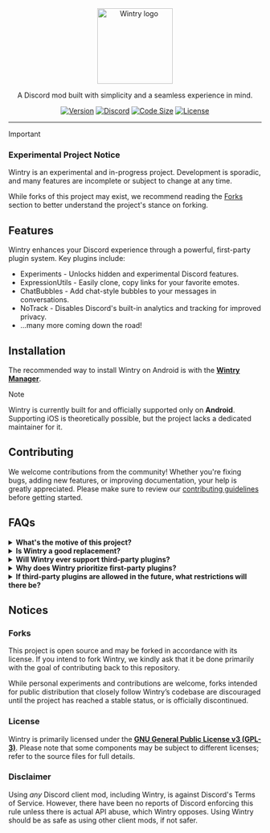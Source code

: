 <div align="center">
	<img height="150" alt="Wintry logo" src="https://github.com/user-attachments/assets/a177d9a0-10bf-43d4-be13-0fe196eda726" />
	<p align="center">A Discord mod built with simplicity and a seamless experience in mind.</p>

[![Version](https://img.shields.io/github/package-json/v/amsyarasyiq/wintry?logo=github)](https://github.com/amsyarasyiq/wintry/releases/latest)
[![Discord](https://img.shields.io/discord/1394286025026572310?logo=discord&logoColor=white&color=5865F2)](https://discord.gg/ATrscNAMpE)
[![Code Size](https://img.shields.io/github/languages/code-size/amsyarasyiq/wintry?color=blue)](https://github.com/amsyarasyiq/wintry)
[![License](https://img.shields.io/github/license/amsyarasyiq/wintry?color=007ec6)](https://github.com/amsyarasyiq/wintry/blob/main/LICENSE)

</div>

---

> [!IMPORTANT]
> ### Experimental Project Notice
> Wintry is an experimental and in-progress project. Development is sporadic, and many features are incomplete or subject to change at any time.
>
> While forks of this project may exist, we recommend reading the [Forks](#forks) section to better understand the project's stance on forking.

## Features
Wintry enhances your Discord experience through a powerful, first-party plugin system. Key plugins include:

- Experiments - Unlocks hidden and experimental Discord features.
- ExpressionUtils - Easily clone, copy links for your favorite emotes.
- ChatBubbles - Add chat-style bubbles to your messages in conversations.
- NoTrack - Disables Discord's built-in analytics and tracking for improved privacy.
- ...many more coming down the road!

## Installation

The recommended way to install Wintry on Android is with the [**Wintry Manager**](https://github.com/wtcord/wt-manager).

> [!NOTE]
> Wintry is currently built for and officially supported only on **Android**. Supporting iOS is theoretically possible, but the project lacks a dedicated maintainer for it.

## Contributing
We welcome contributions from the community! Whether you're fixing bugs, adding new features, or improving documentation, your help is greatly appreciated. Please make sure to review our [contributing guidelines](./CONTRIBUTING.md) before getting started.

## FAQs

<details>
  <summary>
	  <b>What's the motive of this project?</b>
  </summary>

Wintry is an attempt to bring back the proof-of-concept version of Pyoncord while staying true to its goal of being something different. It takes inspiration from existing projects especially from Vencord but follows its own direction.   

> So, what exactly is 'different' this time?

Pyoncord's ultimate goal was to achieve **lazy Metro module acquisition/patching** for performance benefits. After discovering a way to achieve similar benefits while retaining the existing mod's infrastructure, Pyoncord reached its conclusion, and Bunny took over.

However, while developing Pyoncord, there were several other goals besides implementing the lazy module system, such as:  
- **Vencord-like experience** (built-in plugins)  
- **Platform-focused patching** (to access/patch native stuff)  

These goals were fundamentally incompatible with the existing infrastructure, so starting from the ground up was necessary.  

</details>

<details>
  <summary>
	  <b>Is Wintry a good replacement?</b>
  </summary>

Depends. If you value plugin stability over variety, Wintry may be a good replacement for you. Wintry is first-party focused, meaning there may be fewer plugins available compared to other client mods, but they will be more stable and reliable.
</details>

<details>
  <summary>
	  <b>Will Wintry ever support third-party plugins?</b>
  </summary>

**Maybe.** However, Wintry will stay first-party focused, so even if it ever supports third-party plugins, the experience won’t be the same as with other third-party-focused client mods. Discovering and installing third-party plugins will be more difficult, and Wintry will not provide technical support for them. This feature, if introduced, would exist primarily for advanced users.

</details>

<details>
  <summary>
	  <b>Why does Wintry prioritize first-party plugins?</b>
  </summary>

Wintry prioritizes first-party plugins to ensure security, compatibility, and stability. Third-party plugins can introduce risks such as security vulnerabilities, performance issues, and inconsistencies in the user experience. By focusing on first-party development, Wintry can maintain a more controlled and reliable environment.

There are definitely drawbacks to this idea, such as introducing bloat since all plugins are built-in whether you like it or not, or having less plugin variety since all plugins need to be vetted for quality.
</details>

<details>
  <summary>
	  <b>If third-party plugins are allowed in the future, what restrictions will there be?</b>
  </summary>

If Wintry ever supports third-party plugins, users will be able to install whatever they want, but they must acknowledge that:  
- Wintry will not provide technical support for third-party plugins.  
- Users must manually discover, install and manage their third-party plugins.  
- No guarantees will be made regarding security, stability, or compatibility.
</details>

## Notices

### Forks
This project is open source and may be forked in accordance with its license. If you intend to fork Wintry, we kindly ask that it be done primarily with the goal of contributing back to this repository.

While personal experiments and contributions are welcome, forks intended for public distribution that closely follow Wintry’s codebase are discouraged until the project has reached a stable status, or is officially discontinued.

### License

Wintry is primarily licensed under the [**GNU General Public License v3 (GPL-3)**](http://www.gnu.org/copyleft/gpl.html). Please note that some components may be subject to different licenses; refer to the source files for full details.

### **Disclaimer**  
Using *any* Discord client mod, including Wintry, is against Discord's Terms of Service. However, there have been no reports of Discord enforcing this rule unless there is actual API abuse, which Wintry opposes. Using Wintry should be as safe as using other client mods, if not safer.
